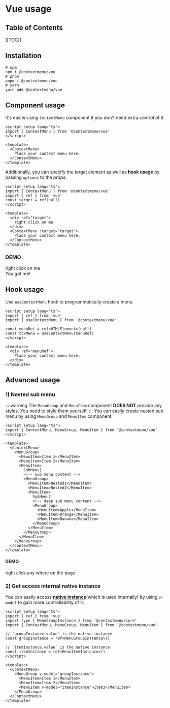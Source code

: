 <script setup>
  import { ref } from 'vue'
  import { ContextMenu, useContextMenu } from '@contextmenu/vue'
  import Area from '../components/Area.vue'
  import NestedMenu from '../components/NestedMenu.vue'
  const targetRef = ref(null)

  const nestedTargetRef = ref(null)
  
</script>

# Vue usage


## Table of Contents

[[TOC]]
## Installation

```shell
# npm
npm i @contextmenu/vue
# pnpm
pnpm i @contextmenu/vue
# yarn
yarn add @contextmenu/vue
```

## Component usage
It's easier using `ContextMenu` component if you don't need extra control of it.
```Vue{6-8}
<script setup lang="ts">
import { ContextMenu } from '@contextmenu/vue'
</script>

<template>
  <ContextMenu>
    Place your context menu here.
  </ContextMenu>
</template>
```

Additionally, you can specify the target element as well as **hook usage** by passing `options` to the props.
```vue{4,8,11}
<script setup lang="ts">
import { ContextMenu } from '@contextmenu/vue'
import { ref } from 'vue'
const target = ref(null)
</script>

<template>
  <div ref="target">
    right click on me
  </div>
  <ContextMenu :target="target">
    Place your context menu here.
  </ContextMenu>
</template>
```

### DEMO

<!-- DEMO -->
<Area ref="targetRef">
  right click on me
</Area>

<ContextMenu :target="targetRef">
  <div class="bg-$vp-c-bg overflow-hidden shadow-xl rounded-md b-1 b-color-gray-400/30 p-2">You got me!</div>
</ContextMenu>

## Hook usage

Use `useContextMenu` hook to programmatically create a menu.

```Vue{5,6,10-12}
<script setup lang="ts">
import { ref } from 'vue'
import { useContextMenu } from '@contextmenu/vue'

const menuRef = ref<HTMLElement>(null)
const ctxMenu = useContextMenu(menuRef)
</script>

<template>
  <div ref="menuRef">
    Place your context menu here.
  </div>
</template>
```


## Advanced usage

### 1) Nested sub menu
::: warning
The `MenuGroup` and `MenuItem` component **DOES NOT** provide any styles. You need to style them yourself.
:::
You can easily create nested sub menu by using `MenuGroup` and `MenuItem` component.

```vue
<script setup lang="ts">
import { ContextMenu, MenuGroup, MenuItem } from '@contextmenu/vue'
</script>

<template>
  <ContextMenu>
    <MenuGroup>
      <MenuItem>Item 1</MenuItem>
      <MenuItem>Item 2</MenuItem>
      <MenuItem>
        SubMenu1
        <!-- sub menu content -->
        <MenuGroup>
          <MenuItem>Nested1</MenuItem>
          <MenuItem>Nested2</MenuItem>
          <MenuItem>
            SubMenu2
            <!-- deep sub menu content -->
            <MenuGroup>
              <MenuItem>Apple</MenuItem>
              <MenuItem>Orange</MenuItem>
              <MenuItem>Banana</MenuItem>
            </MenuGroup>
          </MenuItem>
        </MenuGroup>
      </MenuItem>
    </MenuGroup>
  </ContextMenu>
</template>
```

#### DEMO

<Area ref="nestedTargetRef">
  right click any where on the page
</Area>

<NestedMenu z-20/>

### 2) Get access internal native instance
You can easily access **<u>native instance</u>**(which is used internally) by using `v-model` to gain more controllability of it.
```vue{7,10,15,18}
<script setup lang="ts">
import { ref } from 'vue'
import type { MenuGroupInstance } from '@contextmenu/core'
import { ContextMenu, MenuGroup, MenuItem } from '@contextmenu/vue'

// `groupInstance.value` is the native instance
const groupInstance = ref<MenuGroupInstance>()

// `itemInstance.value` is the native instance
const itemInstance = ref<MenuItemInstance>()
</script>

<template>
  <ContextMenu>
    <MenuGroup v-model="groupInstance">
      <MenuItem>Item 1</MenuItem>
      <MenuItem>Item 2</MenuItem>
      <MenuItem v-model="itemInstance">Item3</MenuItem>
    </MenuGroup>
  </ContextMenu>
</template>

```
